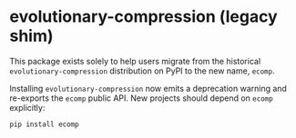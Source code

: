 # evolutionary-compression (legacy shim)

This package exists solely to help users migrate from the historical
`evolutionary-compression` distribution on PyPI to the new name, `ecomp`.

Installing `evolutionary-compression` now emits a deprecation warning and
re-exports the `ecomp` public API. New projects should depend on `ecomp`
explicitly:

```bash
pip install ecomp
```
